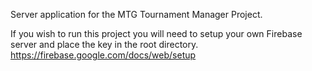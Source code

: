 Server application for the MTG Tournament Manager Project.

If you wish to run this project you will need to setup your own Firebase server and place the key in the root directory.
https://firebase.google.com/docs/web/setup
